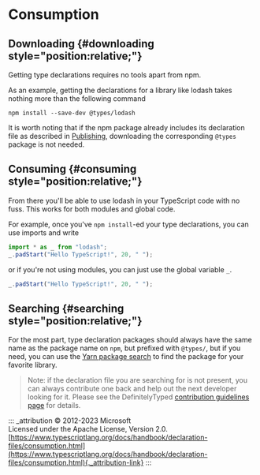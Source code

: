 # Consumption

## Downloading {#downloading style="position:relative;"}

Getting type declarations requires no tools apart from npm.

As an example, getting the declarations for a library like lodash takes
nothing more than the following command

```shell
npm install --save-dev @types/lodash
```

It is worth noting that if the npm package already includes its
declaration file as described in [Publishing](publishing), downloading
the corresponding `@types` package is not needed.

## Consuming {#consuming style="position:relative;"}

From there you'll be able to use lodash in your TypeScript code with no
fuss. This works for both modules and global code.

For example, once you've `npm install`-ed your type declarations, you
can use imports and write

```ts
import * as _ from "lodash";
_.padStart("Hello TypeScript!", 20, " ");
```

or if you're not using modules, you can just use the global variable
`_`.

```ts
_.padStart("Hello TypeScript!", 20, " ");
```

## Searching {#searching style="position:relative;"}

For the most part, type declaration packages should always have the same
name as the package name on `npm`, but prefixed with `@types/`, but if
you need, you can use the [Yarn package search](https://yarnpkg.com/) to
find the package for your favorite library.

> Note: if the declaration file you are searching for is not present,
> you can always contribute one back and help out the next developer
> looking for it. Please see the DefinitelyTyped [contribution
> guidelines page](https://definitelytyped.org/guides/contributing.html)
> for details.

::: _attribution
© 2012-2023 Microsoft\
Licensed under the Apache License, Version 2.0.\
[https://www.typescriptlang.org/docs/handbook/declaration-files/consumption.html](https://www.typescriptlang.org/docs/handbook/declaration-files/consumption.html){._attribution-link}
:::
